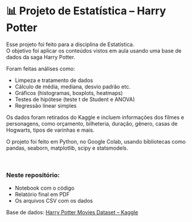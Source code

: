 # 📊 Projeto de Estatística – Harry Potter

Esse projeto foi feito para a disciplina de Estatística.  
O objetivo foi aplicar os conteúdos vistos em aula usando uma base de dados da saga Harry Potter.

Foram feitas análises como:

- Limpeza e tratamento de dados
- Cálculo de média, mediana, desvio padrão etc.
- Gráficos (histogramas, boxplots, heatmaps)
- Testes de hipótese (teste t de Student e ANOVA)
- Regressão linear simples

Os dados foram retirados do Kaggle e incluem informações dos filmes e personagens, como orçamento, bilheteria, duração, gênero, casas de Hogwarts, tipos de varinhas e mais.

O projeto foi feito em Python, no Google Colab, usando bibliotecas como pandas, seaborn, matplotlib, scipy e statsmodels.

<br>

### Neste repositório:
- Notebook com o código
- Relatório final em PDF
- Os arquivos CSV com os dados

Base de dados: [Harry Potter Movies Dataset – Kaggle](https://www.kaggle.com/datasets/maricinnamon/harry-potter-movies-dataset)

